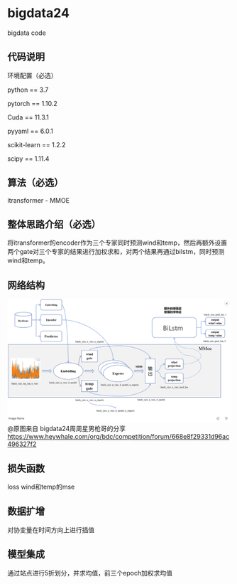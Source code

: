 # bigdata24
bigdata code

## 代码说明

环境配置（必选）

python == 3.7

pytorch == 1.10.2

Cuda == 11.3.1

pyyaml == 6.0.1

scikit-learn == 1.2.2

scipy == 1.11.4


## 算法（必选）
itransformer - MMOE

## 整体思路介绍（必选）
将itransformer的encoder作为三个专家同时预测wind和temp，然后再额外设置两个gate对三个专家的结果进行加权求和，对两个结果再通过bilstm，同时预测wind和temp。

## 网络结构
![MMoe](mmoe.png "MMoe")
@原图来自 bigdata24周周星男枪哥的分享 https://www.heywhale.com/org/bdc/competition/forum/668e8f29331d96ac496327f2

## 损失函数
loss wind和temp的mse

## 数据扩增
对协变量在时间方向上进行插值

## 模型集成
通过站点进行5折划分，并求均值，前三个epoch加权求均值
